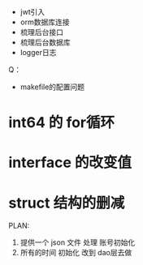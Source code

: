 * jwt引入
* orm数据库连接
* 梳理后台接口
* 梳理后台数据库
* logger日志

Q：
* makefile的配置问题

# int64 的 for循环
# interface 的改变值
# struct 结构的删减


PLAN:

1. 提供一个 json 文件 处理 账号初始化
2. 所有的时间 初始化 改到 dao层去做